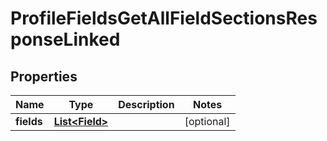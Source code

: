 

# ProfileFieldsGetAllFieldSectionsResponseLinked


## Properties

| Name | Type | Description | Notes |
|------------ | ------------- | ------------- | -------------|
|**fields** | [**List&lt;Field&gt;**](Field.md) |  |  [optional] |



